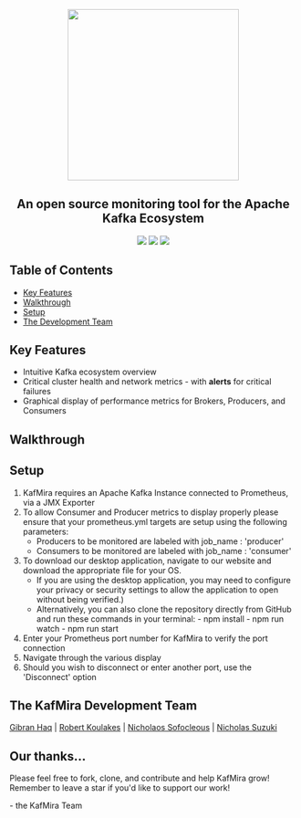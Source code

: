 <p align="center">
<img alignContent="center" src="https://i.imgur.com/rAgCkC6.png" width="300" height="300"></p>

<h2 align="center"><strong>An open source monitoring tool for the Apache Kafka Ecosystem</strong></h2>

<p align="center">
  <img src="https://img.shields.io/badge/PRs-welcome-brightgreen.svg?style=flat"/>
  <img src="https://img.shields.io/badge/contributions-welcome-brightgreen.svg?style=flat"/>
  <img src="https://img.shields.io/github/stars/oslabs-beta/Kafmira?logoColor=%2334495e&style=social"> 
</p>

## Table of Contents

* [Key Features](#key-features)
* [Walkthrough](#walkthrough)
* [Setup](#setup)
* [The Development Team](#the-kafmira-development-team)

## Key Features

- Intuitive Kafka ecosystem overview
- Critical cluster health and network metrics - with <strong>alerts</strong> for critical failures
- Graphical display of performance metrics for Brokers, Producers, and Consumers

## Walkthrough




## Setup

1. KafMira requires an Apache Kafka Instance connected to Prometheus, via a JMX Exporter
2. To allow Consumer and Producer metrics to display properly please ensure that your prometheus.yml targets are setup using the following parameters:
      - Producers to be monitored are labeled with job_name : 'producer'
      - Consumers to be monitored are labeled with job_name : 'consumer'
3. To download our desktop application, navigate to our website and download the appropriate file for your OS.
      - If you are using the desktop application, you may need to configure your privacy or security settings to allow the application to open without being             verified.)
      - Alternatively, you can also clone the repository directly from GitHub and run these commands in your terminal:
            - npm install
            - npm run watch
            - npm run start
4. Enter your Prometheus port number for KafMira to verify the port connection
5. Navigate through the various display
6. Should you wish to disconnect or enter another port, use the 'Disconnect' option

## The KafMira Development Team

 [Gibran Haq](https://www.linkedin.com/in/gibran-haq/)
| [Robert Koulakes](https://www.linkedin.com/in/robert-koulakes/)
| [Nicholaos Sofocleous](https://www.linkedin.com/in/nicholaos-sofocleous/)
| [Nicholas Suzuki](https://www.linkedin.com/in/nicholas-j-suzuki/)


<h2> Our thanks... </h2>
  
  <p>Please feel free to fork, clone, and contribute and help KafMira grow! Remember to leave a star if you'd like to support our work!</P>
  <p> - the KafMira Team </p>
  

